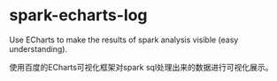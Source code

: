 # spark-echarts-log
Use ECharts to make the results of spark analysis visible (easy understanding).

使用百度的ECharts可视化框架对spark sql处理出来的数据进行可视化展示。
